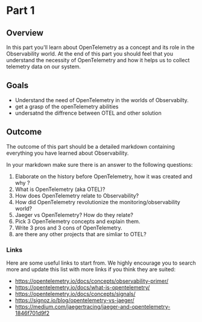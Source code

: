 # Part 1

## Overview

In this part you'll learn about OpenTelemetry as a concept and its role in the Observability world.
At the end of this part you should feel that you understand the necessity of OpenTelemetry
and how it helps us to collect telemetry data on our system.

## Goals
  - Understand the need of OpenTelemetry in the worlds of Observabilty.
  - get a grasp of the openTelemetry abilities
  - undersatnd the diffrence between OTEL and other solution 

## Outcome

The outcome of this part should be a detailed markdown containing everything you have learned about Observability.

In your markdown make sure there is an answer to the following questions:

1. Elaborate on the history before OpenTelemetry, how it was created and why ?
2. What is OpenTelemetry (aka OTEL)?
3. How does OpenTelemetry relate to Observability?
4. How did OpenTelemetry revolutionize the monitoring/observability world?
5. Jaeger vs OpenTelemetry? How do they relate?
6. Pick 3 OpenTelemetry concepts and explain them.
7. Write 3 pros and 3 cons of OpenTelemetry.
8. are there any other projects that are simliar to OTEL? 
 


### Links

Here are some useful links to start from. We highly encourage you to search more and update this list with more links if you think they are suited:

* <https://opentelemetry.io/docs/concepts/observability-primer/>
* <https://opentelemetry.io/docs/what-is-opentelemetry/>
* <https://opentelemetry.io/docs/concepts/signals/>
* <https://signoz.io/blog/opentelemetry-vs-jaeger/>
* <https://medium.com/jaegertracing/jaeger-and-opentelemetry-1846f701d9f2>


